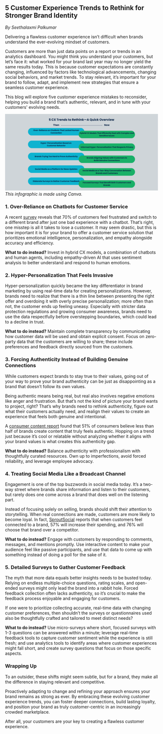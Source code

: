 ## 5 Customer Experience Trends to Rethink for Stronger Brand Identity
_By Seethalaxmi Palkumar_

Delivering a flawless customer experience isn’t difficult when brands understand the ever-evolving mindset of customers.

Customers are more than just data points on a report or trends in an analytics dashboard. You might think you understand your customers, but let’s face it: what worked for your brand last year may no longer yield the same results today. This is because customer expectations are constantly changing, influenced by factors like technological advancements, changing social behaviors, and market trends. To stay relevant, it’s important for your brand to follow, adapt, and implement new strategies that ensure a seamless customer experience. 

This blog will explore five customer experience mistakes to reconsider, helping you build a brand that’s authentic, relevant, and in tune with your customers' evolving needs.

![CX Trends Overview](https://github.com/docsbysea/tech-writing-portfolio/blob/main/blog/UX%20Trends%20Then%20vs%20Now.png)
*This infographic is made using Canva.*

### 1. Over-Reliance on Chatbots for Customer Service
A recent [survey](https://www.businesswire.com/news/home/20240905660730/en/One-Bad-AI-Experience-Could-Drive-Customers-Away-Acquire-BPO-Study-Warns) reveals that 70% of customers feel frustrated and switch to a different brand after just one bad experience with a chatbot. That’s right, one misstep is all it takes to lose a customer. It may seem drastic, but this is how important it is for your brand to offer a customer service solution that prioritizes emotional intelligence, personalization, and empathy alongside accuracy and efficiency.

**What to do instead?** Invest in hybrid CX models, a combination of chatbots and human agents, including empathy-driven AI that uses sentiment analysis to better understand and respond to human emotions.

### 2. Hyper-Personalization That Feels Invasive
Hyper-personalization quickly became the key differentiator in brand marketing by using real-time data for creating personalizations. However, brands need to realize that there is a thin line between presenting the right offer and overdoing it with overly precise personalization; more often than not, the customer ends up feeling uneasy. Especially with stricter data protection regulations and growing consumer awareness, brands need to use the data respectfully before overstepping boundaries, which could lead to a decline in trust.

**What to do instead?** Maintain complete transparency by communicating how customer data will be used and obtain explicit consent. Focus on zero-party data that the customers are willing to share; these include preferences and feedback directly sourced from the customers.

### 3. Forcing Authenticity Instead of Building Genuine Connections

While customers expect brands to stay true to their values, going out of your way to prove your brand authenticity can be just as disappointing as a brand that doesn’t follow its own values.

Being authentic means being real, but real also involves negative emotions like anger and frustration. But that’s not the kind of picture your brand wants to project, right? That’s why brands need to rethink authenticity, figure out what their customers actually need, and realign their values to create an experience that feels both genuine and intentional. 

A [consumer content report](https://www.nosto.com/wp-content/uploads/2019/02/Data-Report-2019-FINAL-FINAL.pdf) found that 51% of consumers believe less than half of brands create content that truly feels authentic. Hopping on a trend just because it’s cool or relatable without analyzing whether it aligns with your brand values is what creates this authenticity gap.

**What to do instead?** Balance authenticity with professionalism with thoughtfully curated resources. Own up to imperfections, avoid forced reliability, and leverage employee advocacy.

### 4. Treating Social Media Like a Broadcast Channel

Engagement is one of the top buzzwords in social media today. It’s a two-way street where brands share information and listen to their customers, but rarely does one come across a brand that does well on the listening part.

Instead of focusing solely on selling, brands should shift their attention to storytelling. When real connections are made, customers are more likely to become loyal. In fact, [SproutSocial](https://sproutsocial.com/insights/data/social-media-connection/) reports that when customers feel connected to a brand, 57% will increase their spending, and 76% will choose that brand over a competitor.

**What to do instead?** Engage with customers by responding to comments, messages, and mentions promptly. Use interactive content to make your audience feel like passive participants, and use that data to come up with something instead of doing a poll for the sake of it.

### 5. Detailed Surveys to Gather Customer Feedback

The myth that more data equals better insights needs to be busted today. Relying on endless multiple-choice questions, rating scales, and open-ended surveys might only lead the brand into a rabbit hole. Forced feedback collection often lacks authenticity, so it’s crucial to make the feedback process enjoyable and engaging for customers. 

If one were to prioritize collecting accurate, real-time data with changing customer preferences, then shouldn’t the surveys or questionnaires used also be thoughtfully crafted and tailored to meet distinct needs? 

**What to do instead?** Use micro-surveys where short, focused surveys with 1-3 questions can be answered within a minute; leverage real-time feedback tools to capture customer sentiment while the experience is still fresh; and use analytics tools to identify areas where customer experiences might fall short, and create survey questions that focus on those specific aspects.

### Wrapping Up

To an outsider, these shifts might seem subtle, but for a brand, they make all the difference in staying relevant and competitive. 

Proactively adapting to change and refining your approach ensures your brand remains as strong as ever. By embracing these evolving customer experience trends, you can foster deeper connections, build lasting loyalty, and position your brand as truly customer-centric in an increasingly crowded marketplace.

After all, your customers are your key to creating a flawless customer experience.
